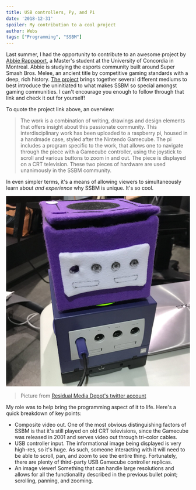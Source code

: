 ```yaml
---
title: USB controllers, Py, and Pi
date: '2018-12-31'
spoiler: My contribution to a cool project
author: Webs
tags: ["Programming", "SSBM"]
---
```


Last summer, I had the opportunity to contribute to an awesome project by [Abbie Rappaport](https://twitter.com/spoo0py), a Master's student at the University of Concordia in Montreal. Abbie is studying the esports community built around Super Smash Bros. Melee, an ancient title by competitive gaming standards with a deep, rich history. [The project](https://www.abbierappaport.com/games) brings together several different mediums to best introduce the uninitiated to what makes SSBM so special amongst gaming communities. I can't encourage you enough to follow through that link and check it out for yourself!

To quote the project link above, an overview:
> The work is a combination of writing, drawings and design elements that offers insight about this passionate community. This interdisciplinary work has been uploaded to a raspberry pi, housed in a handmade case, styled after the Nintendo Gamecube. The pi includes a program specific to the work, that allows one to navigate through the piece with a Gamecube controller, using the joystick to scroll and various buttons to zoom in and out. The piece is displayed on a CRT television. These two pieces of hardware are used unanimously in the SSBM community.

In even simpler terms, it's a means of allowing viewers to simultaneously learn about *and experience* why SSBM is unique. It's so cool.

![Photo from [Residual Media Depot's twitter account](https://twitter.com/residualmedia)](./cube-comparison.jpg)

> Picture from [Residual Media Depot's twitter account](https://twitter.com/residualmedia)

My role was to help bring the programming aspect of it to life. Here's a quick breakdown of key points:

 - Composite video out. One of the most obvious distinguishing factors of SSBM is that it's still played on old CRT televisions, since the Gamecube was released in 2001 and serves video out through tri-color cables.
 - USB controller input. The informational image being displayed is very high-res, so it's huge. As such, someone interacting with it will need to be able to scroll, pan, and zoom to see the entire thing. Fortunately, there are plenty of third-party USB Gamecube controller replicas.
 - An image viewer! Something that can handle large resolutions and allows for all the functionality described in the previous bullet point; scrolling, panning, and zooming.
